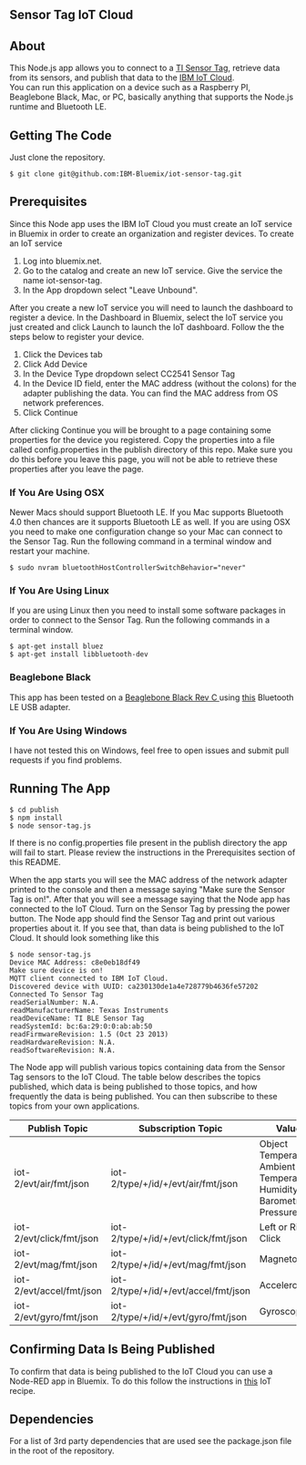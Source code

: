 ## Sensor Tag IoT Cloud

## About
This Node.js app allows you to connect to a [TI Sensor Tag](http://www.ti.com/tool/cc2541dk-sensor), retrieve 
data from its sensors, and publish that data to the [IBM IoT Cloud](https://internetofthings.ibmcloud.com/#/).  
You can run this application on a device such as a Raspberry PI, Beaglebone Black,
Mac, or PC, basically anything that supports the Node.js runtime and Bluetooth LE.

## Getting The Code
Just clone the repository.

    $ git clone git@github.com:IBM-Bluemix/iot-sensor-tag.git

## Prerequisites
Since this Node app uses the IBM IoT Cloud you must create an IoT service in Bluemix in order
to create an organization and register devices.  To create an IoT service

1.  Log into bluemix.net.
2.  Go to the catalog and create an new IoT service.  Give the service the name
    iot-sensor-tag.
3.  In the App dropdown select "Leave Unbound".

After you create a new IoT service you will need to launch the dashboard to register a device.  In the Dashboard
in Bluemix, select the IoT service you just created and click Launch to launch the IoT dashboard.  Follow the
the steps below to register your device.

1.  Click the Devices tab
2.  Click Add Device
3.  In the Device Type dropdown select CC2541 Sensor Tag
4.  In the Device ID field, enter the MAC address (without the colons) for the adapter publishing the data.  You can find the MAC address from OS network preferences.
5.  Click Continue

After clicking Continue you will be brought to a page containing some properties for the device you registered.
Copy the properties into a file called config.properties in the publish directory of this repo.
Make sure you do this before you leave this page, you will not be able to retrieve these properties after you leave the 
page.

### If You Are Using OSX
Newer Macs should support Bluetooth LE.  If you Mac supports Bluetooth 4.0 then chances are it supports Bluetooth
LE as well.  If you are using OSX you need to make one configuration change so your Mac can connect to the Sensor Tag.
Run the following command in a terminal window and restart your machine.

    $ sudo nvram bluetoothHostControllerSwitchBehavior="never"

### If You Are Using Linux
If you are using Linux then you need to install some software packages in order to connect to the Sensor Tag.
Run the following commands in a terminal window.

    $ apt-get install bluez
    $ apt-get install libbluetooth-dev

### Beaglebone Black
This app has been tested on a [Beaglebone Black Rev C ](http://beagleboard.org/black) using 
[this](http://plugable.com/products/usb-bt4le) Bluetooth LE USB adapter.

### If You Are Using Windows
I have not tested this on Windows, feel free to open issues and submit pull requests if you find problems.

## Running The App

    $ cd publish
    $ npm install
    $ node sensor-tag.js

If there is no config.properties file present in the publish directory the app will fail to start.  Please 
review the instructions in the Prerequisites section of this README.

When the app starts you will see the MAC address of the network adapter printed to the console and then a message
saying "Make sure the Sensor Tag is on!".  After that you will see a message saying that the Node app has connected
to the IoT Cloud.  Turn on the Sensor Tag by pressing the power button.  The Node app should find the Sensor Tag and print
out various properties about it.  If you see that, than data is being published to the IoT Cloud.  It should look
something like this

    $ node sensor-tag.js 
    Device MAC Address: c8e0eb18df49
    Make sure device is on!
    MQTT client connected to IBM IoT Cloud.
    Discovered device with UUID: ca230130de1a4e728779b4636fe57202
    Connected To Sensor Tag
    readSerialNumber: N.A.
    readManufacturerName: Texas Instruments
    readDeviceName: TI BLE Sensor Tag
    readSystemId: bc:6a:29:0:0:ab:ab:50
    readFirmwareRevision: 1.5 (Oct 23 2013)
    readHardwareRevision: N.A.
    readSoftwareRevision: N.A.

 The Node app will publish various topics containing data from the Sensor Tag sensors to the IoT Cloud.
 The table below describes the topics published, which data is being published to those topics, and how frequently
 the data is being published.  You can then subscribe to these topics from your own applications.

| Publish Topic              | Subscription Topic                   | Values                                    | Frequency       | 
|----------------------------|--------------------------------------|-------------------------------------------|-----------------|
| iot-2/evt/air/fmt/json     | iot-2/type/+/id/+/evt/air/fmt/json   | Object Temperature, Ambient Temperature, Humidity, and Barometric Pressure  | Every 5 seconds |
| iot-2/evt/click/fmt/json   | iot-2/type/+/id/+/evt/click/fmt/json | Left or Right Click                       | On Click        |
| iot-2/evt/mag/fmt/json     | iot-2/type/+/id/+/evt/mag/fmt/json   | Magnetometer                              | On Change       |
| iot-2/evt/accel/fmt/json   | iot-2/type/+/id/+/evt/accel/fmt/json | Accelerometer                             | On Change       |
| iot-2/evt/gyro/fmt/json    | iot-2/type/+/id/+/evt/gyro/fmt/json  | Gyroscope                                 | On Change       |


## Confirming Data Is Being Published
To confirm that data is being published to the IoT Cloud you can use a Node-RED app in Bluemix.  To do this follow
the instructions in [this](https://developer.ibm.com/iot/recipes/node-red-registered-application/) IoT recipe.

## Dependencies
For a list of 3rd party dependencies that are used see the package.json file
in the root of the repository.